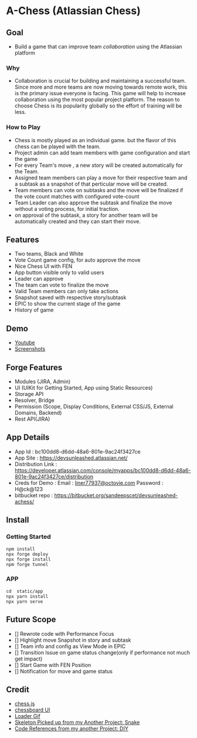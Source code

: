 # A-Chess (Atlassian Chess)

## Goal
- Build a game that can improve team *collaboration* using the Atlassian platform

### Why
- Collaboration is crucial for building and maintaining a successful team. Since more and more teams are now moving towards remote work, this is the primary issue everyone is facing. This game will help to increase collaboration using the most popular project platform. The reason to choose Chess is its popularity globally so the effort of training will be less.

### How to Play
- Chess is mostly played as an individual game. but the flavor of this chess can be played with the team. 
- Project admin can add team members with game configuration and start the game
- For every Team's move , a new story will be created automatically for the Team.
- Assigned team members can play a move for their respective team and a subtask as a snapshot of that perticular move will be created.
- Team members can vote on subtasks and the move will be finalized if the vote count matches with configured vote-count
- Team Leader can also approve the subtask and finalize the move without a voting process, for initial traction.
- on approval of the subtask, a story for another team will be automatically created and they can start their move.

## Features
- Two teams, Black and White
- Vote Count game config, for auto approve the move
- Nice Chess UI with FEN 
- App button visible only to valid users
- Leader can approve
- The team can vote to finalize the move
- Valid Team members can only take actions
- Snapshot saved with respective story/subtask
- EPIC to show the current stage of the game
- History of game


## Demo
- [Youtube](https://youtu.be/GWKi9FesqWU)
- [Screenshots](https://devpost.com/software/a-chess-atlassian-chess)

## Forge Features 
- Modules (JIRA, Admin)
- UI (UIKit for Getting Started, App using Static Resources)
- Storage API
- Resolver, Bridge
- Permission (Scope, Display Conditions,  External CSS/JS, External Domains, Backend)
- Rest API(JIRA)

## App Details
- App Id : bc100dd8-d6dd-48a6-801e-9ac24f3427ce
- App Site : https://devsunleashed.atlassian.net/
- Distribution Link : https://developer.atlassian.com/console/myapps/bc100dd8-d6dd-48a6-801e-9ac24f3427ce/distribution
- Creds for Demo : Email : liner77937@octovie.com   Password : H@ck@123
- bitbucket repo : https://bitbucket.org/sandeepscet/devsunleashed-achess/


## Install
### Getting Started
```
npm install
npx forge deploy
npx forge install
npm forge tunnel
```

### APP
```
cd  static/app
npx yarn install
npx yarn serve
```

## Future Scope
- [] Rewrote code with  Performance  Focus
- [] Highlight move Snapshot in story and subtask
- [] Team info and config as View Mode in EPIC
- [] Transition Issue on game status change(only if performance not much get impact)
- [] Start Game with FEN Position
- [] Notification for move and game status

## Credit
- [chess.js](https://github.com/jhlywa/chess.js)
- [chessboard UI](https://github.com/oakmac/chessboardjs/)
- [Loader Gif](https://levelup.gitconnected.com/9-different-css-only-animated-loader-with-font-awesome-a479894f7676)
- [Skeleton Picked up from my Another Project: Snake](https://bitbucket.org/sandeepscet/devsunleashed-hackathon)
- [Code References from my another Project: DIY](https://bitbucket.org/sandeepscet/devsunleashed-diy)